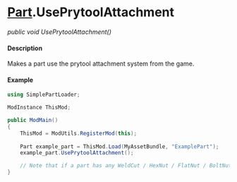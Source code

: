 # [Part](api/part.md).UsePrytoolAttachment

*public void UsePrytoolAttachment()*

#### Description
Makes a part use the prytool attachment system from the game.

#### Example
```csharp
using SimplePartLoader;

ModInstance ThisMod;

public ModMain()
{
    ThisMod = ModUtils.RegisterMod(this);
    
    Part example_part = ThisMod.Load(MyAssetBundle, "ExamplePart");
    example_part.UsePrytoolAttachment();

    // Note that if a part has any WeldCut / HexNut / FlatNut / BoltNut it will be deleted.
}
```
